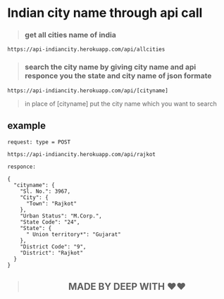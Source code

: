 # Indian city name through api call


>### get all cities name of india


```
https://api-indiancity.herokuapp.com/api/allcities
```


>### search the city name by giving city name and api responce you the state and city name of json formate

```
https://api-indiancity.herokuapp.com/api/[cityname]

```

> in place of [cityname] put the city name which you want to search

## example

```
request: type = POST

https://api-indiancity.herokuapp.com/api/rajkot

responce:

{
  "cityname": {
    "Sl. No.": 3967,
    "City": {
      "Town": "Rajkot"
    },
    "Urban Status": "M.Corp.",
    "State Code": "24",
    "State": {
      " Union territory*": "Gujarat"
    },
    "District Code": "9",
    "District": "Rajkot"
  }
}
```
> <h2 align="center">MADE BY DEEP WITH ❤️❤️</h2>

